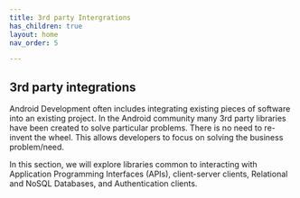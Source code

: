 ```yaml
---
title: 3rd party Intergrations
has_children: true
layout: home
nav_order: 5

---
```


## 3rd party integrations ##

Android Development often includes integrating existing pieces of software into an existing project.
In the Android community many 3rd party libraries have been created to solve particular problems. There is 
no need to re-invent the wheel. This allows developers to focus on solving the business problem/need.

In this section, we will explore libraries common to interacting with Application Programming Interfaces (APIs), 
client-server clients, Relational and NoSQL Databases, and Authentication clients.